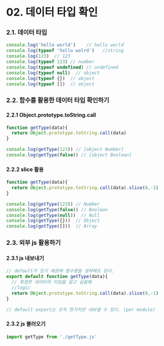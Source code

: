 # 02. 데이터 타입 확인

### 2.1. 데이터 타입

```js
console.log('hello world')    // hello world
console.log(typeof 'hello wolrd')   //string
console.log(123)  // 123
console.log(typeof 123) // number
console.log(typeof undefined) // undefined
console.log(typeof null)  // object
console.log(typeof {})  // object
console.log(typeof [])  // object
```

### 2.2. 함수를 활용한 데이터 타입 확인하기

#### 2.2.1 Object.prototype.toString.call

```js
function getType(data){
  return Object.prototype.toString.call(data)
}

console.log(getType(123)) // [object Number]
console.log(getType(false)) // [object Boolean]

```

#### 2.2.2 slice 활용

```js
function getType(data){
  return Object.prototype.toString.call(data).slice(8,-1)
}

console.log(getType(123)) // Number
console.log(getType(false)) // Boolean
console.log(getType(null))  // Null
console.log(getType({}))  // Object
console.log(getType([]))  // Array

```

### 2.3. 외부 js 활용하기

#### 2.3.1 js 내보내기
```js
// default가 있기 때문에 함수명을 생략해도 된다.
export default function getType(data){
  // 특정한 데이터의 타입을 알고 싶을때
  //logic
  return Object.prototype.toString.call(data).slice(8,-1)
}

// default export는 오직 한가지만 내보낼 수 있다. (per module)
```

#### 2.3.2 js 불러오기
```js
import getType from './getType.js'
```